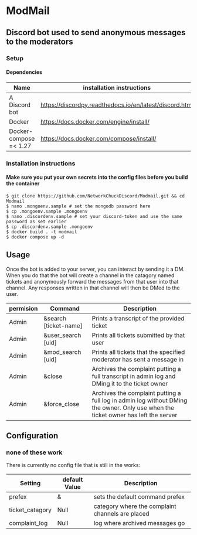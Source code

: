 # ModMail
## Discord bot used to send anonymous messages to the moderators

### Setup  
#### Dependencies
| Name| installation instructions | 
| ------------- | -------------------------------------------------------- |  
| A Discord bot |  https://discordpy.readthedocs.io/en/latest/discord.html |
| Docker |  https://docs.docker.com/engine/install/ |
| Docker-compose =< 1.27 |  https://docs.docker.com/compose/install/ | 
 
### Installation instructions
#### Make sure you put your own secrets into the config files before you build the container
```
$ git clone https://github.com/NetworkChuckDiscord/Modmail.git && cd Modmail
$ nano .mongoenv.sample # set the mongodb password here
$ cp .mongoenv.sample .mongoenv
$ nano .discordenv.sample # set your discord-token and use the same password as set earlier
$ cp .discordenv.sample .mongoenv
$ docker build . -t modmail
$ docker compose up -d
```

## Usage

Once the bot is added to your server, you can interact by sending it a DM. When you do that the bot will create a channel in the catagory named tickets and anonymously forward the messages from that user into that channel. Any responses written in that channel will then be DMed to the user.

| permision | Command | Description |
|-----------|---------|-------------|
| Admin | &search [ticket-name] | Prints a transcript of the provided ticket |
| Admin | &user_search [uid] | Prints all tickets submitted by that user | 
| Admin | &mod_search [uid] | Prints all tickets that the specified moderator has sent a message in| 
| Admin | &close | Archives the complaint putting a full transcript in admin log and DMing it to the ticket owner |
| Admin | &force_close | Archives the complaint putting a full log in admin log without DMing the owner. Only use when the ticket owner has left the server | 

## Configuration

### none of these work

There is currently no config file that is still in the works:

| Setting | default Value | Description |
|---------|---------------|-------------|
| prefex | & | sets the default command prefex
| ticket_catagory | Null | category where the complaint channels are placed | 
| complaint_log | Null | log where archived messages go |
